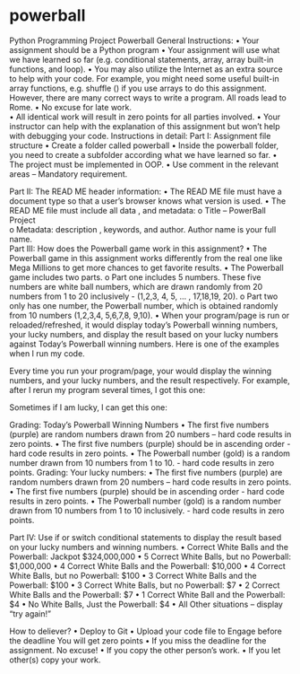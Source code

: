 # powerball


Python Programming Project
Powerball
General Instructions: 
•	Your assignment should be a Python program
•	Your assignment will use what we have learned so far (e.g. conditional statements, array, array built-in functions, and loop). 
•	You may also utilize the Internet as an extra source to help with your code. For example, you might need some useful built-in array functions, e.g. shuffle () if you use arrays to do this assignment. However, there are many correct ways to write a program.  All roads lead to Rome. 
•	No excuse for late work.  
•	All identical work will result in zero points for all parties involved. 
•	Your instructor can help with the explanation of this assignment but won’t help with debugging your code. 
Instructions in detail: 
Part I: Assignment file structure 
•	Create a folder called powerball 
•	Inside the powerball folder, you need to create a subfolder according what we have learned so far.
•	 The project must be implemented in OOP.
•	Use comment in the relevant areas – Mandatory requirement.

  
Part II:  The READ ME header information: 
•	The READ ME file must have a document type so that a user’s browser knows what version is used. 
•	The READ ME file  must include all data , and metadata: 
o	Title – PowerBall Project    
o	Metadata: description , keywords, and author. Author name is your full name.  
Part III: How does the Powerball game work in this assignment?
•	The Powerball game in this assignment works differently from the real one like Mega Millions to get more chances to get favorite results. 
•	The Powerball game includes two parts. 
o	Part one includes 5 numbers. These five numbers are white ball numbers, which are drawn randomly from 20 numbers from 1 to 20 inclusively - (1,2,3, 4, 5, … , 17,18,19, 20). 
o	Part two only has one number, the Powerball number, which is obtained randomly from 10 numbers (1,2,3,4, 5,6,7,8, 9,10). 
•	When your program/page is run or reloaded/refreshed, it would display today’s Powerball winning numbers, your lucky numbers, and display the result based on your lucky numbers against Today’s Powerball winning numbers. 
Here is one of the examples when I run my code.  
 

Every time you run your program/page, your  would display the winning numbers, and your lucky numbers, and the result respectively. For example, after I rerun my program several times, I got this one: 
 

Sometimes if I am lucky, I can get this one: 
 
Grading: Today’s Powerball Winning Numbers
•	The first five numbers (purple) are random numbers drawn from 20 numbers – hard code results in zero points. 
•	The first five numbers (purple) should be in ascending order - hard code results in zero points.
•	The Powerball number (gold) is a random number drawn from 10 numbers from 1 to 10. - hard code results in zero points.
Grading: Your lucky numbers: 
•	The first five numbers (purple) are random numbers drawn from 20 numbers – hard code results in zero points. 
•	The first five numbers (purple) should be in ascending order  - hard code results in zero points.
•	The Powerball number (gold) is a random number drawn from 10 numbers from 1 to 10 inclusively. - hard code results in zero points.

Part IV: Use if or switch conditional statements to display the result based on your lucky numbers and winning numbers.
•	Correct White Balls and the Powerball: Jackpot $324,000,000
•	5 Correct White Balls, but no Powerball: $1,000,000
•	4 Correct White Balls and the Powerball: $10,000
•	4 Correct White Balls, but no Powerball: $100
•	3 Correct White Balls and the Powerball: $100
•	3 Correct White Balls, but no Powerball: $7
•	2 Correct White Balls and the Powerball: $7
•	1 Correct White Ball and the Powerball: $4
•	No White Balls, Just the Powerball: $4
•	All Other situations – display “try again!” 

How to deliever? 
•	Deploy to Git
•	Upload your code file to Engage before the deadline 
You will get zero points 
•	If you miss the deadline for the assignment. No excuse! 
•	If you copy the other person’s work.
•	If you let other(s) copy your work. 

